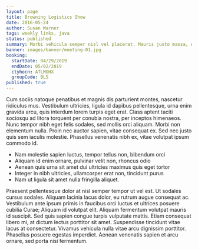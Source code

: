 ```yaml
---
layout: page
title: Browning Logistics Show
date: 2016-05-24
author: Susan Warner
tags: weekly links, java
status: published
summary: Morbi vehicula semper nisl vel placerat. Mauris justo massa, efficitur.
banner: images/banner/meeting-01.jpg
booking:
  startDate: 04/29/2019
  endDate: 05/02/2019
  ctyhocn: ATLMOHX
  groupCode: BLS
published: true
---
```

Cum sociis natoque penatibus et magnis dis parturient montes, nascetur ridiculus mus. Vestibulum ultricies, ligula id dapibus pellentesque, urna enim gravida arcu, quis interdum lorem turpis eget erat. Class aptent taciti sociosqu ad litora torquent per conubia nostra, per inceptos himenaeos. Nunc tempor nibh eget felis sodales, sed mollis orci aliquam. Morbi non elementum nulla. Proin nec auctor sapien, vitae consequat ex. Sed nec justo quis sem iaculis molestie. Phasellus venenatis nibh ex, vitae volutpat ipsum commodo id.

* Nam molestie sapien luctus, tempor tellus non, bibendum orci
* Aliquam id enim ornare, pulvinar velit non, rhoncus odio
* Aenean quis urna sit amet dui ultricies maximus quis eget tortor
* Integer in nibh ultricies, ullamcorper erat non, tincidunt purus
* Nam ut ligula sit amet nulla fringilla aliquet.

Praesent pellentesque dolor at nisl semper tempor ut vel est. Ut sodales cursus sodales. Aliquam lacinia lacus dolor, eu rutrum augue consequat ac. Vestibulum ante ipsum primis in faucibus orci luctus et ultrices posuere cubilia Curae; Aliquam id volutpat elit. Aliquam fermentum volutpat mauris id suscipit. Sed quis sapien congue turpis vulputate mattis. Etiam consequat libero mi, at dictum lectus porttitor sit amet. Suspendisse tincidunt vitae lacus at consectetur. Vivamus vehicula nulla vitae arcu dignissim porttitor. Phasellus posuere egestas imperdiet. Aenean venenatis sapien et arcu ornare, sed porta nisi fermentum.
